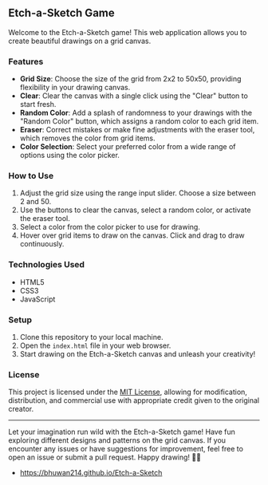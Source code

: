 ## Etch-a-Sketch Game

Welcome to the Etch-a-Sketch game! This web application allows you to create beautiful drawings on a grid canvas.

### Features

- **Grid Size**: Choose the size of the grid from 2x2 to 50x50, providing flexibility in your drawing canvas.
- **Clear**: Clear the canvas with a single click using the "Clear" button to start fresh.
- **Random Color**: Add a splash of randomness to your drawings with the "Random Color" button, which assigns a random color to each grid item.
- **Eraser**: Correct mistakes or make fine adjustments with the eraser tool, which removes the color from grid items.
- **Color Selection**: Select your preferred color from a wide range of options using the color picker.

### How to Use

1. Adjust the grid size using the range input slider. Choose a size between 2 and 50.
2. Use the buttons to clear the canvas, select a random color, or activate the eraser tool.
3. Select a color from the color picker to use for drawing.
4. Hover over grid items to draw on the canvas. Click and drag to draw continuously.

### Technologies Used

- HTML5
- CSS3
- JavaScript

### Setup

1. Clone this repository to your local machine.
2. Open the `index.html` file in your web browser.
3. Start drawing on the Etch-a-Sketch canvas and unleash your creativity!

### License

This project is licensed under the [MIT License](LICENSE), allowing for modification, distribution, and commercial use with appropriate credit given to the original creator.

---

Let your imagination run wild with the Etch-a-Sketch game! Have fun exploring different designs and patterns on the grid canvas. If you encounter any issues or have suggestions for improvement, feel free to open an issue or submit a pull request. Happy drawing! 🎨✨

- https://bhuwan214.github.io/Etch-a-Sketch